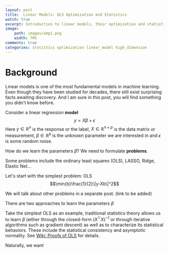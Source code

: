 ```yaml
---
layout: post
title:  Linear Models: OLS Optimization and Statistics
watch: true
excerpt: Introduction to linear models, their optimization and statistical analysis, which motivates my researches.
image:
    path: images/amp1.png
    width: 70%
comments: true
categories: statistics optimization linear_model high_dimension
---
```


<script type="text/x-mathjax-config"> MathJax.Hub.Config({ TeX: { equationNumbers: { autoNumber: "all" }, extensions:["color.js"] } }); </script>
<script type="text/x-mathjax-config">
    MathJax.Hub.Config({
        tex2jax: {
            inlineMath: [ ['$','$'], ["\\(","\\)"] ],
            processEscapes: true
        }
    });
</script>
<script src="https://cdn.mathjax.org/mathjax/latest/MathJax.js?config=TeX-AMS-MML_HTMLorMML" type="text/javascript"></script>


# Background
Linear models is one of the most fundamental models in machine learning. Even though they have been studied for decades, there still exist surprising facts awaiting discovery. And I am sure in this post, you will find something you didn't know before.

Consider a linear regression **model**
$$y=X\beta+\epsilon$$
Here $y\in\mathbb{R}^n$ is the response or the label, $X\in\mathbb{R}^{n\times p}$ is the data matrix or measurement, $\beta\in\mathbb{R}^p$ is the unknown parameter we are interested in and $\epsilon$ is some random noise.

How do we learn the parameters $\beta$? We need to formulate **problems**.

Some problems include the ordinary least squares (OLS), LASSO, Ridge, Elastic Net...

Let's start with the simplest problem: OLS
$$\min{b}\frac{1}{2}\|y-Xb\|^2$$

We will talk about other problems in a separate post. (link to be added)

There are two approaches to learn the parameters $\beta$

Take the simplest OLS as an example, traditional statistics theory allows us to learn $\beta$ (either through the closed-form $(X^\top X)^{-1}$ or through iterative algorithms such as gradient descent) as well as to characterize its statistical behaviors. These include the statistical consistency and asymptotic normality. See [Wiki: Proofs of OLS](https://en.wikipedia.org/wiki/Proofs_involving_ordinary_least_squares) for details.

Naturally, we want 

